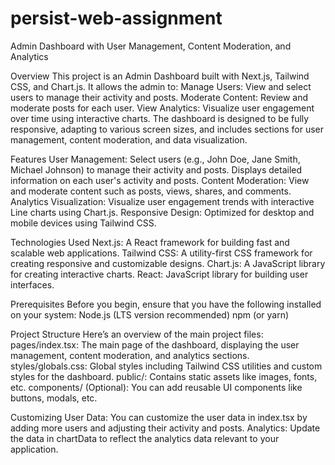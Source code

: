 # persist-web-assignment
Admin Dashboard with User Management, Content Moderation, and Analytics

Overview
This project is an Admin Dashboard built with Next.js, Tailwind CSS, and Chart.js. It allows the admin to:
Manage Users: View and select users to manage their activity and posts.
Moderate Content: Review and moderate posts for each user.
View Analytics: Visualize user engagement over time using interactive charts.
The dashboard is designed to be fully responsive, adapting to various screen sizes, and includes sections for user management, content moderation, and data visualization.

Features
User Management:
Select users (e.g., John Doe, Jane Smith, Michael Johnson) to manage their activity and posts.
Displays detailed information on each user's activity and posts.
Content Moderation:
View and moderate content such as posts, views, shares, and comments.
Analytics Visualization:
Visualize user engagement trends with interactive Line charts using Chart.js.
Responsive Design:
Optimized for desktop and mobile devices using Tailwind CSS.

Technologies Used
Next.js: A React framework for building fast and scalable web applications.
Tailwind CSS: A utility-first CSS framework for creating responsive and customizable designs.
Chart.js: A JavaScript library for creating interactive charts.
React: JavaScript library for building user interfaces.

Prerequisites
Before you begin, ensure that you have the following installed on your system:
Node.js (LTS version recommended)
npm (or yarn)

Project Structure
Here’s an overview of the main project files:
pages/index.tsx: The main page of the dashboard, displaying the user management, content moderation, and analytics sections.
styles/globals.css: Global styles including Tailwind CSS utilities and custom styles for the dashboard.
public/: Contains static assets like images, fonts, etc.
components/ (Optional): You can add reusable UI components like buttons, modals, etc.

Customizing
User Data: You can customize the user data in index.tsx by adding more users and adjusting their activity and posts.
Analytics: Update the data in chartData to reflect the analytics data relevant to your application.

